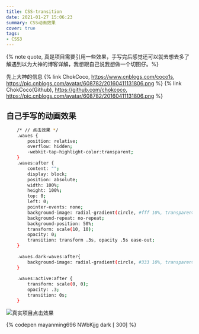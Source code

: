```yaml
---
title: CSS-transition
date: 2021-01-27 15:06:23
summary: CSS动画效果
cover: true
tags:
- CSS3
---
```


{% note quote, 真是项目需要引用一些效果，手写完后感觉还可以就去想去多了解遇到以为大神的博客详解，我想跟自己说我想做一个切图仔。%}

<!-- more -->

先上大神的信息
{% link ChokCoco, https://www.cnblogs.com/coco1s, https://pic.cnblogs.com/avatar/608782/20160411131806.png %}
{% link ChokCoco(Github), https://github.com/chokcoco, https://pic.cnblogs.com/avatar/608782/20160411131806.png %}

## 自己手写的动画效果

``` bash
	/* // 点击效果 */
	.waves {
		position: relative;
		overflow: hidden;
		-webkit-tap-highlight-color:transparent;
	}
	.waves:after {
		content: "";
		display: block;
		position: absolute;
		width: 100%;
		height: 100%;
		top: 0;
		left: 0;
		pointer-events: none;
		background-image: radial-gradient(circle, #fff 10%, transparent 10.01%);
		background-repeat: no-repeat;
		background-position: 50%;
		transform: scale(10, 10);
		opacity: 0;
		transition: transform .3s, opacity .5s ease-out;
	}
	
	.waves.dark-waves:after{
		background-image: radial-gradient(circle, #333 10%, transparent 10.01%);
	}
	
	.waves:active:after {
		transform: scale(0, 0);
		opacity: .3;
		transition: 0s;
	}
```

![真实项目点击效果](wavesButton.gif)

{% codepen mayanming696 NWbKjjg dark [ 300] %}